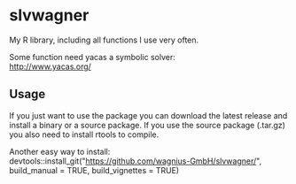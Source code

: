 # slvwagner
My R library, including all functions I use very often.

Some function need yacas a symbolic solver: \
http://www.yacas.org/

## Usage
If you just want to use the package you can download the latest release and install a binary or a source package. If you use the source package (.tar.gz) you also need to install rtools to compile.

Another easy way to install: 
devtools::install_git("https://github.com/wagnius-GmbH/slvwagner/",   build_manual = TRUE,
                      build_vignettes = TRUE)

